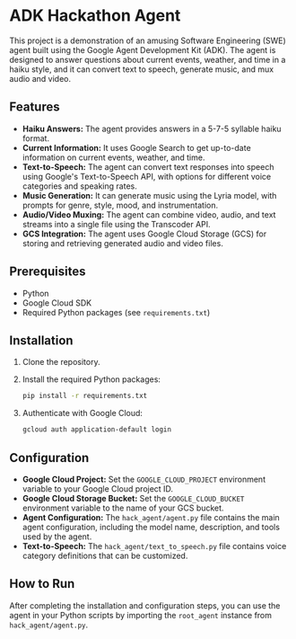 # ADK Hackathon Agent

This project is a demonstration of an amusing Software Engineering (SWE) agent built using the Google Agent Development Kit (ADK). The agent is designed to answer questions about current events, weather, and time in a haiku style, and it can convert text to speech, generate music, and mux audio and video.

## Features

* **Haiku Answers:** The agent provides answers in a 5-7-5 syllable haiku format.
* **Current Information:** It uses Google Search to get up-to-date information on current events, weather, and time.
* **Text-to-Speech:** The agent can convert text responses into speech using Google's Text-to-Speech API, with options for different voice categories and speaking rates.
* **Music Generation:** It can generate music using the Lyria model, with prompts for genre, style, mood, and instrumentation.
* **Audio/Video Muxing:** The agent can combine video, audio, and text streams into a single file using the Transcoder API.
* **GCS Integration:** The agent uses Google Cloud Storage (GCS) for storing and retrieving generated audio and video files.

## Prerequisites

* Python
* Google Cloud SDK
* Required Python packages (see `requirements.txt`)

## Installation

1.  Clone the repository.
2.  Install the required Python packages:

    ```bash
    pip install -r requirements.txt
    ```

3.  Authenticate with Google Cloud:

    ```bash
    gcloud auth application-default login
    ```

## Configuration

* **Google Cloud Project:** Set the `GOOGLE_CLOUD_PROJECT` environment variable to your Google Cloud project ID.
* **Google Cloud Storage Bucket:** Set the `GOOGLE_CLOUD_BUCKET` environment variable to the name of your GCS bucket.
* **Agent Configuration:** The `hack_agent/agent.py` file contains the main agent configuration, including the model name, description, and tools used by the agent.
* **Text-to-Speech:** The `hack_agent/text_to_speech.py` file contains voice category definitions that can be customized.

## How to Run

After completing the installation and configuration steps, you can use the agent in your Python scripts by importing the `root_agent` instance from `hack_agent/agent.py`.
